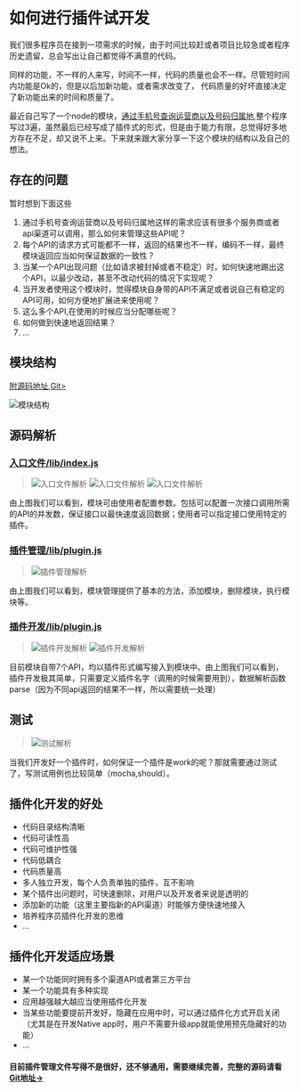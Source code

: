 # 如何进行插件试开发

我们很多程序员在接到一项需求的时候，由于时间比较赶或者项目比较急或者程序历史遗留，总会写出让自己都觉得不满意的代码。

同样的功能，不一样的人来写，时间不一样，代码的质量也会不一样。尽管短时间内功能是Ok的，但是以后加新功能，或者需求改变了， 代码质量的好坏直接决定了新功能出来的时间和质量了。

最近自己写了一个node的模块，[通过手机号查询运营商以及号码归属地](https://github.com/navyxie/phone-service),整个程序写过3遍，虽然最后已经写成了插件式的形式，但是由于能力有限，总觉得好多地方存在不足，却又说不上来。下来就来跟大家分享一下这个模块的结构以及自己的想法。

## 存在的问题

暂时想到下面这些

1. 通过手机号查询运营商以及号码归属地这样的需求应该有很多个服务商或者api渠道可以调用，那么如何来管理这些API呢？
2. 每个API的请求方式可能都不一样，返回的结果也不一样，编码不一样，最终模块返回应当如何保证数据的一致性？
3. 当某一个API出现问题（比如请求被封掉或者不稳定）时，如何快速地踢出这个API，以最少改动，甚至不改动代码的情况下实现呢？
4. 当开发者使用这个模块时，觉得模块自身带的API不满足或者说自己有稳定的API可用，如何方便地扩展进来使用呢？
5. 这么多个API,在使用的时候应当分配哪些呢？
6. 如何做到快速地返回结果？
7. ...


## 模块结构

[附源码地址,Git>](https://github.com/navyxie/phone-service)

![模块结构](https://mmbiz.qlogo.cn/mmbiz/E7ia3F4UicMx8lXwibq1yX1Q2khFQs7WZoNtv06GOz5531vgZBqkjlOZyLUJ2gW4kictXMuyewZG2NAUC5j5OpGllg/0?wx_fmt=png)

## 源码解析

### [入口文件/lib/index.js](https://github.com/navyxie/phone-service/blob/master/lib/index.js)

> ![入口文件解析](https://mmbiz.qlogo.cn/mmbiz/E7ia3F4UicMx8lXwibq1yX1Q2khFQs7WZoNiakNqb1V8iaibyQhbwgxNibVMI3uTCsxlC4Etlkyf7f8wuYqjxx90Q6Ydg/0?wx_fmt=png) 
> ![入口文件解析](https://mmbiz.qlogo.cn/mmbiz/E7ia3F4UicMx8lXwibq1yX1Q2khFQs7WZoNtbBxyBsY8tUPdoic489c1mSfMAmT7nPzxoxKqBpvnG36W8kfQiawuASg/0?wx_fmt=png)
> ![入口文件解析](https://mmbiz.qlogo.cn/mmbiz/E7ia3F4UicMx8lXwibq1yX1Q2khFQs7WZoNWHxZhcmdS4hXJ82kib8koWDDibqxQGpseN9RrKQnlztUaDYVO7ac6ic9g/0?wx_fmt=png)

由上图我们可以看到，模块可由使用者配置参数。包括可以配置一次接口调用所需的API的并发数，保证接口以最快速度返回数据；使用者可以指定接口使用特定的插件。

### [插件管理/lib/plugin.js](https://github.com/navyxie/phone-service/blob/master/lib/plugin.js)

> ![插件管理解析](https://mmbiz.qlogo.cn/mmbiz/E7ia3F4UicMx8lXwibq1yX1Q2khFQs7WZoNUJNlY91BT1ibnlqvTn62niagWPmGm9aFQ7yib7FO7UK6StfyCQrUpVU3w/0?wx_fmt=png)

由上图我们可以看到，模块管理提供了基本的方法，添加模块，删除模块，执行模块等。

### [插件开发/lib/plugin.js](https://github.com/navyxie/phone-service/blob/master/plugin/taobao.js)

> ![插件开发解析](https://mmbiz.qlogo.cn/mmbiz/E7ia3F4UicMx8lXwibq1yX1Q2khFQs7WZoN1dP4SwqticDfDn2iasxaBu68ribs6f5jVwG6jEX0A0F2sKpBosia2WzCicw/0?wx_fmt=png)
> ![插件开发解析](https://mmbiz.qlogo.cn/mmbiz/E7ia3F4UicMx8lXwibq1yX1Q2khFQs7WZoN9heCia8kGUrcl2iaqCsUg1xLd3M0EjibskWS7qMkUGJfElm27icTbe0vOw/0?wx_fmt=png)

目前模块自带7个API，均以插件形式编写接入到模块中。由上图我们可以看到，插件开发极其简单，只需要定义插件名字（调用的时候需要用到），数据解析函数parse（因为不同api返回的结果不一样，所以需要统一处理）

## 测试

> ![测试解析](https://mmbiz.qlogo.cn/mmbiz/E7ia3F4UicMx8lXwibq1yX1Q2khFQs7WZoNjOXoE2Xiaa67Cf63x6JNsE3sKzGGlFzBPictHJHiapT1pL1SJNiaRcypNQ/0?wx_fmt=png)

当我们开发好一个插件时，如何保证一个插件是work的呢？那就需要通过测试了，写测试用例也比较简单（mocha,should）。


## 插件化开发的好处

+ 代码目录结构清晰
+ 代码可读性高
+ 代码可维护性强
+ 代码低耦合
+ 代码质量高
+ 多人独立开发，每个人负责单独的插件，互不影响
+ 某个插件出问题时，可快速删除，对用户以及开发者来说是透明的
+ 添加新的功能（这里主要指新的API渠道）时能够方便快速地接入
+ 培养程序员插件化开发的思维
+ ...

## 插件化开发适应场景

+ 某一个功能同时拥有多个渠道API或者第三方平台
+ 某一个功能具有多种实现
+ 应用越强越大越应当使用插件化开发
+ 当某些功能要提前开发好，隐藏在应用中时，可以通过插件化方式开启关闭（尤其是在开发Native app时，用户不需要升级app就能使用预先隐藏好的功能）
+ ...


#### 目前插件管理文件写得不是很好，还不够通用，需要继续完善，完整的源码请看[Git地址->](https://github.com/navyxie/phone-service)
